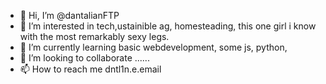 - 👋 Hi, I’m @dantalianFTP
- 👀 I’m interested in tech,ustainible ag, homesteading, this one girl i know with the most remarkably sexy legs.
- 🌱 I’m currently learning basic webdevelopment, some js, python, 
- 💞️ I’m looking to collaborate ......
- 📫 How to reach me  dntl1n.e.email

<!---
dantalianFTP/dantalianFTP is a ✨ real ✨ repository because its `README.md` (this file) appears on your GitHub profile.
You can click the Preview link to take a look at your changes.
--->
